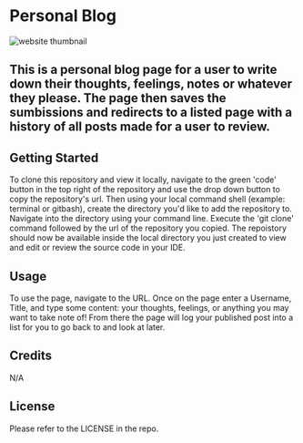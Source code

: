 # Personal Blog

![website thumbnail](<Screenshot 2024-06-24 at 11.50.10 PM.png>)

## This is a personal blog page for a user to write down their thoughts, feelings, notes or whatever they please. The page then saves the sumbissions and redirects to a listed page with a history of all posts made for a user to review. 

## Getting Started

To clone this repository and view it locally, navigate to the green 'code' button in the top right of the repository and use the drop down button to copy the repository's url. Then using your local command shell (example: terminal or gitbash), create the directory you'd like to add the repository to. Navigate into the directory using your command line. Execute the 'git clone' command followed by the url of the repository you copied. The repoistory should now be available inside the local directory you just created to view and edit or review the source code in your IDE.

## Usage 

To use the page, navigate to the URL. Once on the page enter a Username, Title, and type some content: your thoughts, feelings, or anything you may want to take note of! From there the page will log your published post into a list for you to go back to and look at later. 

## Credits

N/A

## License

Please refer to the LICENSE in the repo. 